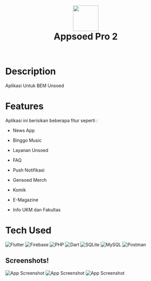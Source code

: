 <div align="center">
      <h1> <img src="https://user-images.githubusercontent.com/76081296/176094227-95f1a3b9-ee7c-4c95-a43d-ff1051729fe8.png" width="80px"><br/>Appsoed Pro 2</h1>
     </div>
<p align="center"> <a href="https://blog.bem-unsoed.com/" target="_blank"><img alt="" src="https://img.shields.io/badge/Website-EA4C89?style=normal&logo=dribbble&logoColor=white" style="vertical-align:center" /></a> <a href="https://twitter.com/BEM_Unsoed" target="_blank"><img alt="" src="https://img.shields.io/badge/Twitter-1DA1F2?style=normal&logo=twitter&logoColor=white" style="vertical-align:center" /></a> <a href="https://www.instagram.com/bem_unsoed/" target="_blank"><img alt="" src="https://img.shields.io/badge/Instagram-E4405F?style=normal&logo=instagram&logoColor=white" style="vertical-align:center" /></a> </p>

# Description
Aplikasi Untuk BEM Unsoed

# Features
Aplikasi ini berisikan beberapa fitur seperti :
 - News App

 - Binggo Music
 - Layanan Unsoed
 - FAQ
 - Push Notifikasi
 - Gensoed Merch
 - Komik
 - E-Magazine
 - Info UKM dan Fakultas

# Tech Used
 ![Flutter](https://img.shields.io/badge/Flutter-%2302569B.svg?style=for-the-badge&logo=Flutter&logoColor=white) ![Firebase](https://img.shields.io/badge/firebase-%23039BE5.svg?style=for-the-badge&logo=firebase) ![PHP](https://img.shields.io/badge/php-%23777BB4.svg?style=for-the-badge&logo=php&logoColor=white) ![Dart](https://img.shields.io/badge/dart-%230175C2.svg?style=for-the-badge&logo=dart&logoColor=white) ![SQLite](https://img.shields.io/badge/sqlite-%2307405e.svg?style=for-the-badge&logo=sqlite&logoColor=white) ![MySQL](https://img.shields.io/badge/mysql-%2300f.svg?style=for-the-badge&logo=mysql&logoColor=white) ![Postman](https://img.shields.io/badge/Postman-FF6C37?style=for-the-badge&logo=postman&logoColor=white)



## Screenshots!


![App Screenshot](https://user-images.githubusercontent.com/76081296/176634117-535bab30-206d-4d81-ab9c-64c415844531.png) ![App Screenshot](https://user-images.githubusercontent.com/76081296/176634800-7566d3f4-3e11-4044-8afb-9cd311f00716.png) ![App Screenshot](https://user-images.githubusercontent.com/76081296/176634920-86602899-613f-4a93-b681-e96a59708d00.png)
<!-- </> with 💛 by readMD (https://readmd.itsvg.in) -->

